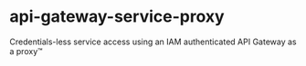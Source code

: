 # api-gateway-service-proxy
Credentials-less service access using an IAM authenticated API Gateway as a proxy™
